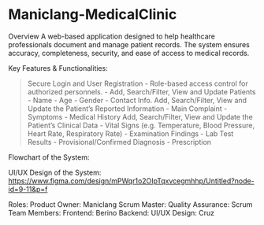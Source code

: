 # Maniclang-MedicalClinic

Overview
A web-based application designed to help healthcare professionals document and manage patient records. The system ensures accuracy, completeness, security, and ease of access to medical records.

Key Features & Functionalities:
> Secure Login and User Registration - Role-based access control for authorized personnels.
    - Add, Search/Filter, View and Update Patients
    - Name
    - Age
    - Gender
    - Contact Info.
> Add, Search/Filter, View and Update the Patient’s Reported Information
    - Main Complaint
    - Symptoms
    - Medical History
> Add, Search/Filter, View and Update the Patient’s Clinical Data
    - Vital Signs (e.g. Temperature, Blood Pressure, Heart Rate, Respiratory Rate)
    - Examination Findings
    - Lab Test Results
    - Provisional/Confirmed Diagnosis
    - Prescription 

Flowchart of the System: 

UI/UX Design of the System: https://www.figma.com/design/mPWqr1o2OIpTqxvcegmhhp/Untitled?node-id=9-11&p=f

Roles:
Product Owner: Maniclang
Scrum Master: 
Quality Assurance: 
Scrum Team Members:
	Frontend: Berino
	Backend: 
	UI/UX Design: Cruz
